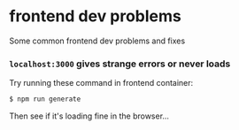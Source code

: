 # frontend dev problems

Some common frontend dev problems and fixes

### `localhost:3000` gives strange errors or never loads

Try running these command in frontend container:
```bash
$ npm run generate
``` 

Then see if it's loading fine in the browser...
